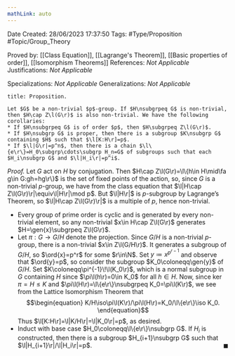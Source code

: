 ```yaml
---
mathLink: auto
---
```


<div class="topSpace"></div>

Date Created: 28/06/2023 17:37:50
Tags: #Type/Proposition #Topic/Group_Theory

Proved by: [[Class Equation]], [[Lagrange's Theorem]], [[Basic properties of order]], [[Isomorphism Theorems]]
References: <i>Not Applicable</i>
Justifications: <i>Not Applicable</i>

Specializations: <i>Not Applicable</i>
Generalizations: <i>Not Applicable</i>

``` ad-Proposition
title: Proposition.

Let $G$ be a non-trivial $p$-group. If $H\nsubgrpeq G$ is non-trivial, then $H\cap Z\l(G\r)$ is also non-trivial. We have the following corollaries:
* If $H\nsubgrpeq G$ is of order $p$, then $H\subgrpeq Z\l(G\r)$.
* If $H\nsubgrp G$ is proper, then there is a subgroup $K\nsubgrp G$ containing $H$ such that $\l[K:H\r]=p$.
* If $\l|G\r|=p^n$, then there is a chain $\l\{e\r\}=H_0\subgrp\cdots\subgrp H_n=G$ of subgroups such that each $H_i\nsubgrp G$ and $\l|H_i\r|=p^i$.

```

<i>Proof.</i> Let $G$ act on $H$ by conjugation. Then $H\cap Z\l(G\r)=\l\{h\in H\mid\fa g\in G:gh=hg\r\}$ is the set of fixed points of the action, so, since $G$ is a non-trivial $p$-group, we have from the class equation that $\l|H\cap Z\l(G\r)\r|\equiv\l|H\r|\mod p$. But $\l|H\r|$ is $p$-subgroup by Lagrange’s Theorem, so $\l|H\cap Z\l(G\r)\r|$ is a multiple of $p$, hence non-trivial.
* Every group of prime order is cyclic and is generated by every non-trivial element, so any non-trivial $x\in H\cap Z\l(G\r)$ generates $H=\gen{x}\subgrpeq Z\l(G\r)$.
* Let $\pi:G\to G/H$ denote the projection. Since $G/H$ is a non-trivial $p$-group, there is a non-trivial $x\in Z\l(G/H\r)$. It generates a subgroup of $G/H$, so $\ord{x}=p^r$ for some $r\in\N$. Set $y\coloneqq x^{p^{r-1}}$ and observe that $\ord{y}=p$, so consider the subgroup $K_0\coloneqq\gen{y}$ of $G/H$. Set $K\coloneqq\pi^{-1}\!\l(K_0\r)$, which is a normal subgroup in $G$ containing $H$ since $\pi\l(h\r)=0\in K_0$ for all $h\in H$. Now, since $\ker\pi=H\leq K$ and $\pi\l(H\r)=\l\{e\r\}\nsubgrpeq K_0=\pi\l(K\r)$, we see from the Lattice Isomorphism Theorem that
$$\begin{equation}
    K/H\iso\pi\l(K\r)/\pi\l(H\r)=K_0/\l\{e\r\}\iso K_0.
\end{equation}$$
Thus $\l[K:H\r]=\l|K/H\r|=\l|K_0\r|=p$, as desired.
* Induct with base case $H_0\coloneqq\l\{e\r\}\nsubgrp G$. If $H_i$ is constructed, then there is a subgroup $H_{i+1}\nsubgrp G$ such that $\l|H_{i+1}\r|/\l|H_i\r|=p$.<span style="float:right;">$\blacksquare$</span>
